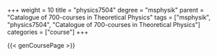 +++
weight = 10
title = "physics7504"
degree = "msphysik"
parent = "Catalogue of 700-courses in Theoretical Physics"
tags = ["msphysik", "physics7504", "Catalogue of 700-courses in Theoretical Physics"]
categories = ["course"]
+++

{{< genCoursePage >}}
